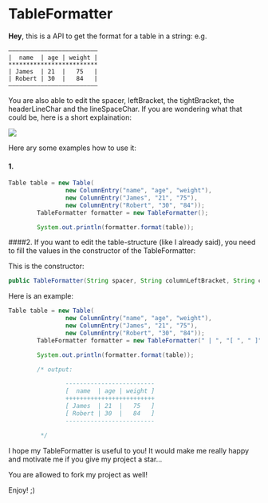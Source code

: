# TableFormatter
**Hey**, 
this is a API to get the format for a table in a string: e.g.

```
—————————————————————————
|  name  | age | weight |
*************************
| James  | 21  |   75   |
| Robert | 30  |   84   |
—————————————————————————
```
                
 
You are also able to edit the spacer, leftBracket, the tightBracket, the headerLineChar and the lineSpaceChar.
If you are wondering what that could be, here is a short explaination:

![](https://gcdnb.pbrd.co/images/vE0IKLpQrn0D.jpg?o=1)


Here ary some examples how to use it:

#### 1.

```java
Table table = new Table(
                new ColumnEntry("name", "age", "weight"),
                new ColumnEntry("James", "21", "75"),
                new ColumnEntry("Robert", "30", "84"));
        TableFormatter formatter = new TableFormatter();

        System.out.println(formatter.format(table));
```

####2.
If you want to edit the table-structure (like I already said), you need to fill the values in the constructor of the TableFormatter:

This is the constructor:
```java
public TableFormatter(String spacer, String columnLeftBracket, String columnRightBracket, char headerValuesSpacerChar, char lineValuesSpaceChar)
```

Here is an example:
```java
Table table = new Table(
                new ColumnEntry("name", "age", "weight"),
                new ColumnEntry("James", "21", "75"),
                new ColumnEntry("Robert", "30", "84"));
        TableFormatter formatter = new TableFormatter(" | ", "[ ", " ]", '+', '-');

        System.out.println(formatter.format(table));

        /* output:

                -------------------------
                [  name  | age | weight ]
                +++++++++++++++++++++++++
                [ James  | 21  |   75   ]
                [ Robert | 30  |   84   ]
                -------------------------

         */
```

I hope my TableFormatter is useful to you! It would make me really happy and motivate me if you give my project a star...

You are allowed to fork my project as well!

Enjoy! ;)